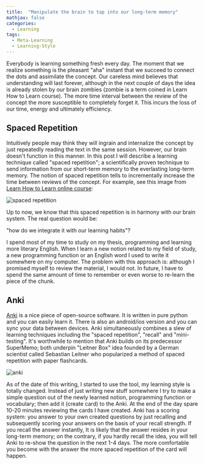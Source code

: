 ```yaml
---
title:  "Manipulate the brain to tap into our long-term memory"
mathjax: false
categories: 
  - Learning
tags:
  - Meta-Learning
  - Learning-Style
---
```


Everybody is learning something fresh every day. The moment that we realize something is the pleasant "aha" instant that we succeed to connect the dots and assimilate the concept. Our careless mind believes that understanding will last forever, although in the next couple of days the idea is already stolen by our brain zombies (zombie is a term coined in Learn How to Learn course). The more time interval between the review of the concept the more susceptible to completely forget it. This incurs the loss of our time, energy and ultimately efficiency. 

## Spaced Repetition
Intuitively people may think they will ingrain and internalize the concept by just repeatedly reading the text in the same session. However, our brain doesn't function in this manner. In this post I will describe a learning technique called "spaced repetition"; a scientifically proven technique to send information from our short-term memory to the everlasting long-term memory. The notion of spaced repetition tells to incrementally increase the time between reviews of the concept. For example, see this image from [Learn How to Learn online course](https://www.coursera.org/learn/learning-how-to-learn/):

![spaced repetition]({{base_path}}/images/Rmarkdown_files/spaced_repetition.jpg)

Up to now, we know that this spaced repetition is in harmony with our brain system. The real question would be: 

"how do we integrate it with our learning habits"?

I spend most of my time to study on my thesis, programming and learning more literary English. When I learn a new notion related to my field of study, a new programming function or an English word I used to write it somewhere on my computer. The problem with this approach is: although I promised myself to review the material, I would not. In future, I have to spend the same amount of time to remember or even worse to re-learn the piece of the chunk.

## Anki

[Anki](http://ankisrs.net/) is a nice piece of open-source software. It is written in pure python and you can easily learn it. There is also an android/ios version and you can sync your data between devices. Anki simultaneously combines a slew of learning techniques including the "spaced repetition", "recall" and "mini-testing". It's worthwhile to mention that Anki builds on its predecessor SuperMemo; both underpin "Leitner Box" idea founded by a German scientist called Sebastian Leitner who popularized a method of spaced repetition with paper flashcards. 

![anki]({{base_path}}/images/Rmarkdown_files/anki.jpg)

As of the date of this writing, I started to use the tool, my learning style is totally changed. Instead of just writing new stuff somewhere I try to make a simple question out of the newly learned notion, programming function or vocabulary; then add it (create card) to the Anki. At the end of the day spare 10-20 minutes reviewing the cards I have created. Anki has a scoring system: you answer to your own created questions by just recalling and subsequently scoring your answers on the basis of your recall strength. If you recall the answer instantly, It is likely that the answer resides in your long-term memory; on the contrary, if you hardly recall the idea, you will tell Anki to re-show the question in the next 1-4 days. The more comfortable you become with the answer the more spaced repetition of the card will happen.
